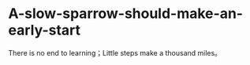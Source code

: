 # A-slow-sparrow-should-make-an-early-start
There is no end to learning；Little steps make a thousand miles。
